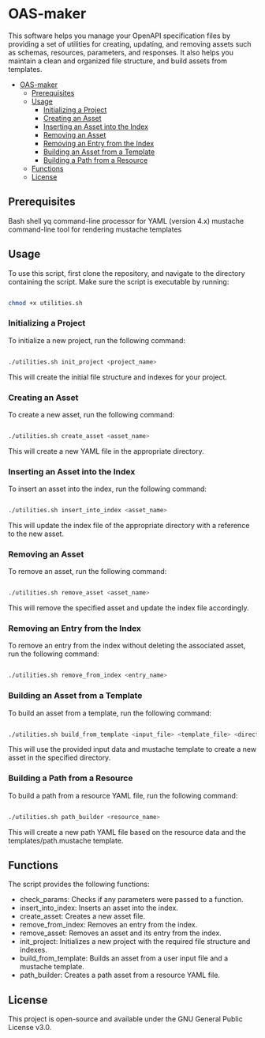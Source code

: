# OAS-maker

This software helps you manage your OpenAPI specification files by providing a set of utilities for creating, updating, and removing assets such as schemas, resources, parameters, and responses. It also helps you maintain a clean and organized file structure, and build assets from templates.

- [OAS-maker](#oas-maker)
  - [Prerequisites](#prerequisites)
  - [Usage](#usage)
    - [Initializing a Project](#initializing-a-project)
    - [Creating an Asset](#creating-an-asset)
    - [Inserting an Asset into the Index](#inserting-an-asset-into-the-index)
    - [Removing an Asset](#removing-an-asset)
    - [Removing an Entry from the Index](#removing-an-entry-from-the-index)
    - [Building an Asset from a Template](#building-an-asset-from-a-template)
    - [Building a Path from a Resource](#building-a-path-from-a-resource)
  - [Functions](#functions)
  - [License](#license)

## Prerequisites

Bash shell
yq command-line processor for YAML (version 4.x)
mustache command-line tool for rendering mustache templates

## Usage

To use this script, first clone the repository, and navigate to the directory containing the script. Make sure the script is executable by running:

```bash

chmod +x utilities.sh
```

### Initializing a Project

To initialize a new project, run the following command:

```bash

./utilities.sh init_project <project_name>
```

This will create the initial file structure and indexes for your project.

### Creating an Asset

To create a new asset, run the following command:

```bash

./utilities.sh create_asset <asset_name>
```

This will create a new YAML file in the appropriate directory.

### Inserting an Asset into the Index

To insert an asset into the index, run the following command:

```bash

./utilities.sh insert_into_index <asset_name>
```

This will update the index file of the appropriate directory with a reference to the new asset.

### Removing an Asset

To remove an asset, run the following command:

```bash

./utilities.sh remove_asset <asset_name>
```

This will remove the specified asset and update the index file accordingly.

### Removing an Entry from the Index

To remove an entry from the index without deleting the associated asset, run the following command:

```bash

./utilities.sh remove_from_index <entry_name>
```

### Building an Asset from a Template

To build an asset from a template, run the following command:

```bash

./utilities.sh build_from_template <input_file> <template_file> <directory_name> <asset_name>
```

This will use the provided input data and mustache template to create a new asset in the specified directory.

### Building a Path from a Resource

To build a path from a resource YAML file, run the following command:

```bash

./utilities.sh path_builder <resource_name>
```

This will create a new path YAML file based on the resource data and the templates/path.mustache template.

## Functions

The script provides the following functions:

- check_params: Checks if any parameters were passed to a function.
- insert_into_index: Inserts an asset into the index.
- create_asset: Creates a new asset file.
- remove_from_index: Removes an entry from the index.
- remove_asset: Removes an asset and its entry from the index.
- init_project: Initializes a new project with the required file structure and indexes.
- build_from_template: Builds an asset from a user input file and a mustache template.
- path_builder: Creates a path asset from a resource YAML file.

## License

This project is open-source and available under the GNU General Public License v3.0.
